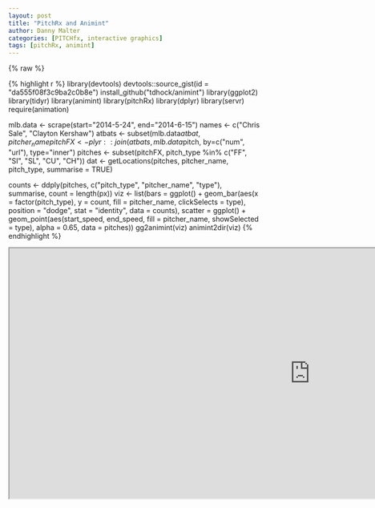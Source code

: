 ```yaml
---
layout: post
title: "PitchRx and Animint"
author: Danny Malter
categories: [PITCHfx, interactive graphics]
tags: [pitchRx, animint]
---
```

{% raw %}


{% highlight r %}
library(devtools)
devtools::source_gist(id = "da555f08f3c9ba2c0b8e")
install_github("tdhock/animint")
library(ggplot2)
library(tidyr)
library(animint)
library(pitchRx)
library(dplyr)
library(servr)
require(animation)

mlb.data <- scrape(start="2014-5-24", end="2014-6-15")
names <- c("Chris Sale", "Clayton Kershaw")
atbats <- subset(mlb.data$atbat, pitcher_name %in% names)
pitchFX <- plyr::join(atbats, mlb.data$pitch, by=c("num", "url"), type="inner")
pitches <- subset(pitchFX, pitch_type %in% c("FF", "SI", "SL", "CU", "CH"))
dat <- getLocations(pitches, pitcher_name, pitch_type, summarise = TRUE)

counts <- ddply(pitches, c("pitch_type", "pitcher_name", "type"),
                summarise, count = length(px))
viz <- list(bars = ggplot() +
              geom_bar(aes(x = factor(pitch_type), y = count,
                           fill = pitcher_name, clickSelects = type),
                      position = "dodge", stat = "identity", data = counts),
            scatter = ggplot() +
              geom_point(aes(start_speed, end_speed, fill = pitcher_name, showSelected = type),
                         alpha = 0.65, data = pitches))
gg2animint(viz)
animint2dir(viz)
{% endhighlight %}


<iframe src="http://danmalter.github.io/pitchRx/sale_kershaw1/" width="1200" height="500"> </iframe>
